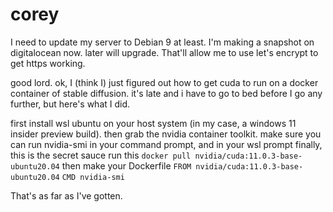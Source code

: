 # corey

I need to update my server to Debian 9 at least. I'm making a snapshot on digitalocean now. later will upgrade. That'll allow me to use let's encrypt to get https working.

good lord. ok, I (think I) just figured out how to get cuda to run on a docker container of stable diffusion. it's late and i have to go to bed before I go any further, but here's what I did.

first install wsl ubuntu on your host system (in my case, a windows 11 insider preview build).
then grab the nvidia container toolkit.
make sure you can run nvidia-smi in your command prompt, and in your wsl prompt
finally, this is the secret sauce
run this
`docker pull nvidia/cuda:11.0.3-base-ubuntu20.04`
then make your Dockerfile 
`FROM nvidia/cuda:11.0.3-base-ubuntu20.04`
`CMD nvidia-smi`

That's as far as I've gotten.
